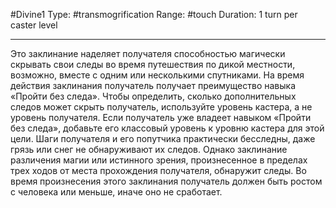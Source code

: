 #Divine1
Type: #transmogrification
Range: #touch
Duration: 1 turn per caster level

---
Это заклинание наделяет получателя способностью магически скрывать свои следы во время путешествия по дикой местности, возможно, вместе с одним или несколькими спутниками. На время действия заклинания получатель получает преимущество навыка «Пройти без следа». Чтобы определить, сколько дополнительных следов может скрыть получатель, используйте уровень кастера, а не уровень получателя. Если получатель уже владеет навыком «Пройти без следа», добавьте его классовый уровень к уровню кастера для этой цели. Шаги получателя и его попутчика практически бесследны, даже грязь или снег не обнаруживают их следов. Однако заклинание различения магии или истинного зрения, произнесенное в пределах трех ходов от места прохождения получателя, обнаружит следы. Во время произнесения этого заклинания получатель должен быть ростом с человека или меньше, иначе оно не сработает.